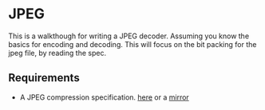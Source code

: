# JPEG

This is a walkthough for writing a JPEG decoder. Assuming you know the basics for encoding and decoding. This will focus on the bit packing for the jpeg file, by reading the spec.

## Requirements

- A JPEG compression specification. [here](https://www.w3.org/Graphics/JPEG/itu-t81.pdf) or a [mirror](/doc/itu-t81.pdf)
